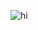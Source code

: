![hi](https://user-images.githubusercontent.com/75984011/235304069-d2754023-9d15-4b5e-a413-0756ad870008.png)

